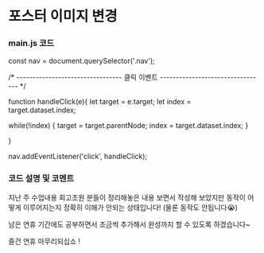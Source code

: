 # 포스터 이미지 변경


### main.js 코드

const nav = document.querySelector('.nav');


/* --------------------------------- 클릭 이벤트 --------------------------------- */

function handleClick(e){
  let target = e.target;
  let index = target.dataset.index;

  while(!index) {
    target = target.parentNode;
    index = target.dataset.index;
  }

}


nav.addEventListener('click', handleClick);



### 코드 설명 및 코멘트

지난 주 수업내용 회고조원 분들이 정리해놓은 내용 보면서 
작성해 보았지만 동작이 어떻게 이루어지는지 정확히 이해가 안되는 상태입니다! 
(물론 동작도 안됩니다😭)

남은 연휴 기간에도 공부하면서 조금씩 추가해서 완성까지 할 수 있도록 하겠습니다~

즐건 연휴 마무리되십쇼 !